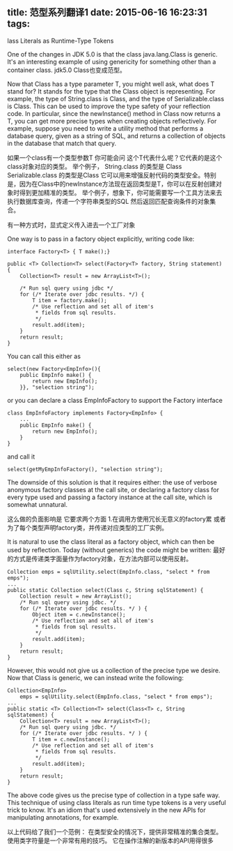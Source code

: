 title: 范型系列翻译1
date: 2015-06-16 16:23:31
tags:
---
lass Literals as Runtime-Type Tokens

One of the changes in JDK 5.0 is that the class java.lang.Class is generic. It's an interesting example of using genericity for something other than a container class.
jdk5.0 Class也变成范型。

Now that Class has a type parameter T, you might well ask, what does T stand for? It stands for the type that the Class object is representing.
For example, the type of String.class is Class<String>, and the type of Serializable.class is Class<Serializable>. This can be used to improve the type safety of your reflection code.
In particular, since the newInstance() method in Class now returns a T, you can get more precise types when creating objects reflectively.
For example, suppose you need to write a utility method that performs a database query, given as a string of SQL, and returns a collection of objects in the database that match that query.

如果一个class有一个类型参数T 你可能会问 这个T代表什么呢？它代表的是这个class对象对应的类型。
举个例子， String.class 的类型是 Class<String>
Serializable.class 的类型是Class<Serializable>
它可以用来增强反射代码的类型安全。特别是，因为在Class中的newInstance方法现在返回类型是T，你可以在反射创建对象时得到更加精准的类型。
举个例子，想象下，你可能需要写一个工具方法来去执行数据库查询，传递一个字符串类型的SQL 然后返回匹配查询条件的对象集合。

有一种方式时，显式定义传入进去一个工厂对象

One way is to pass in a factory object explicitly, writing code like:

	interface Factory<T> { T make();} 

	public <T> Collection<T> select(Factory<T> factory, String statement) { 
	    Collection<T> result = new ArrayList<T>(); 

	    /* Run sql query using jdbc */  
	    for (/* Iterate over jdbc results. */) { 
	        T item = factory.make();
	        /* Use reflection and set all of item's 
	         * fields from sql results. 
	         */ 
	        result.add(item); 
	    } 
	    return result; 
	}
You can call this either as

	select(new Factory<EmpInfo>(){ 
	    public EmpInfo make() {
	        return new EmpInfo();
	    }}, "selection string");
	    
or you can declare a class EmpInfoFactory to support the Factory interface
	
	class EmpInfoFactory implements Factory<EmpInfo> {
	    ...
	    public EmpInfo make() { 
	        return new EmpInfo();
	    }
	}
and call it

	select(getMyEmpInfoFactory(), "selection string");
	
The downside of this solution is that it requires either: the use of verbose anonymous factory classes at the call site, or declaring a factory class for every type used and passing a factory instance at the call site, which is somewhat unnatural.

这么做的负面影响是 它要求两个方面 1.在调用方使用冗长无意义的factory累 或者为了每个类型声明factory类，并传递对应类型的工厂实例。

It is natural to use the class literal as a factory object, which can then be used by reflection. Today (without generics) the code might be written:
最好的方式是传递类字面量作为factory对象，在方法内部可以使用反射。

	Collection emps = sqlUtility.select(EmpInfo.class, "select * from emps");
	...
	public static Collection select(Class c, String sqlStatement) { 
	    Collection result = new ArrayList();
	    /* Run sql query using jdbc. */
	    for (/* Iterate over jdbc results. */ ) { 
	        Object item = c.newInstance(); 
	        /* Use reflection and set all of item's
	         * fields from sql results. 
	         */  
	        result.add(item); 
	    } 
	    return result; 
	}

However, this would not give us a collection of the precise type we desire. Now that Class is generic, we can instead write the following:

	Collection<EmpInfo> 
	    emps = sqlUtility.select(EmpInfo.class, "select * from emps");
	...
	public static <T> Collection<T> select(Class<T> c, String sqlStatement) { 
	    Collection<T> result = new ArrayList<T>();
	    /* Run sql query using jdbc. */
	    for (/* Iterate over jdbc results. */ ) { 
	        T item = c.newInstance(); 
	        /* Use reflection and set all of item's
	         * fields from sql results. 
	         */  
	        result.add(item);
	    } 
	    return result; 
	} 
	
The above code gives us the precise type of collection in a type safe way.
This technique of using class literals as run time type tokens is a very useful trick to know. It's an idiom that's used extensively in the new APIs for manipulating annotations, for example.

以上代码给了我们一个范例：
在类型安全的情况下，提供非常精准的集合类型。
使用类字符量是一个非常有用的技巧。
它在操作注解的新版本的API用得很多
